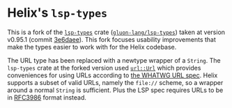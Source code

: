 # Helix's `lsp-types`

This is a fork of the [`lsp-types`](https://crates.io/crates/lsp-types) crate ([`gluon-lang/lsp-types`](https://github.com/gluon-lang/lsp-types)) taken at version v0.95.1 (commit [3e6daee](https://github.com/gluon-lang/lsp-types/commit/3e6daee771d14db4094a554b8d03e29c310dfcbe)). This fork focuses usability improvements that make the types easier to work with for the Helix codebase.

The URL type has been replaced with a newtype wrapper of a `String`. The `lsp-types` crate at the forked version used [`url::Url`](https://docs.rs/url/2.5.0/url/struct.Url.html) which provides conveniences for using URLs according to [the WHATWG URL spec](https://url.spec.whatwg.org). Helix supports a subset of valid URLs, namely the `file://` scheme, so a wrapper around a normal `String` is sufficient. Plus the LSP spec requires URLs to be in [RFC3986](https://tools.ietf.org/html/rfc3986) format instead.
